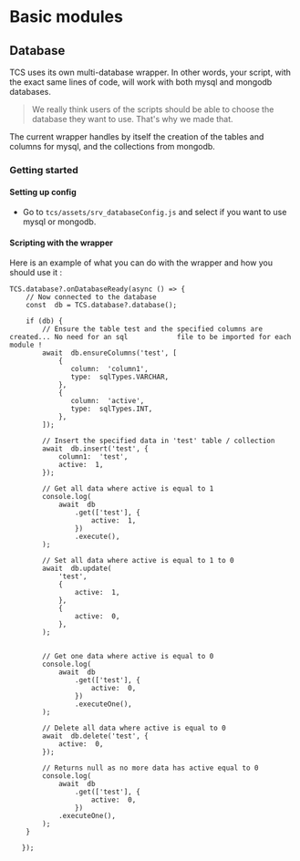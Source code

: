 # Basic modules

## Database

TCS uses its own multi-database wrapper. In other words, your script, with the exact same lines of code, will work with both mysql and mongodb databases.

> We really think users of the scripts should be able to choose the database they want to use. That's why we made that.

The current wrapper handles by itself the creation of the tables and columns for mysql, and the collections from mongodb.

### Getting started

#### Setting up config

- Go to `tcs/assets/srv_databaseConfig.js` and select if you want to use mysql or mongodb.

#### Scripting with the wrapper

Here is an example of what you can do with the wrapper and how you should use it :

    TCS.database?.onDatabaseReady(async () => {
        // Now connected to the database
        const  db = TCS.database?.database();

        if (db) {
    	    // Ensure the table test and the specified columns are created... No need for an sql 			file to be imported for each module !
    	    await  db.ensureColumns('test', [
    		    {
    			   column:  'column1',
    			   type:  sqlTypes.VARCHAR,
    			},
    		    {
    			   column:  'active',
    			   type:  sqlTypes.INT,
    			},
    	    ]);

    	    // Insert the specified data in 'test' table / collection
    	    await  db.insert('test', {
    			column1:  'test',
    			active:  1,
    		});

    	    // Get all data where active is equal to 1
    	    console.log(
    		    await  db
    			    .get(['test'], {
    				    active:  1,
    			    })
    			    .execute(),
    		);

    	    // Set all data where active is equal to 1 to 0
    	    await  db.update(
    			'test',
    			{
    				active:  1,
    			},
    			{
    				active:  0,
    			},
    		);


    	    // Get one data where active is equal to 0
    	    console.log(
    		    await  db
    			    .get(['test'], {
    				    active:  0,
    			    })
    			    .executeOne(),
    	    );

    	    // Delete all data where active is equal to 0
    	    await  db.delete('test', {
    		    active:  0,
    	    });

    	    // Returns null as no more data has active equal to 0
    	    console.log(
    		    await  db
    			    .get(['test'], {
    				    active:  0,
    				})
    		    .executeOne(),
    	    );
        }

       });
